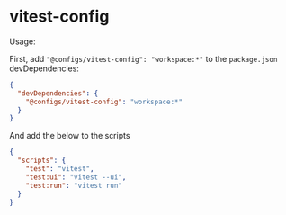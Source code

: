 # vitest-config

Usage:

First, add `"@configs/vitest-config": "workspace:*"` to the `package.json` devDependencies:

```json
{
  "devDependencies": {
    "@configs/vitest-config": "workspace:*"
  }
}
```

And add the below to the scripts

```json
{
  "scripts": {
    "test": "vitest",
    "test:ui": "vitest --ui",
    "test:run": "vitest run"
  }
}
```
